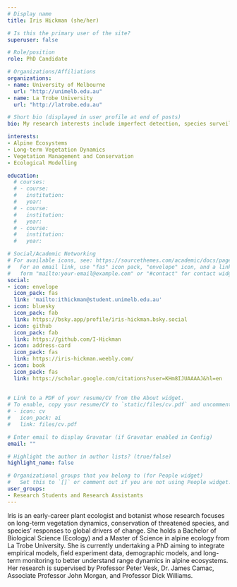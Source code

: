 ```yaml
---
# Display name
title: Iris Hickman (she/her)

# Is this the primary user of the site?
superuser: false

# Role/position
role: PhD Candidate

# Organizations/Affiliations
organizations:
- name: University of Melbourne
  url: "http://unimelb.edu.au"
- name: La Trobe University
  url: "http://latrobe.edu.au"

# Short bio (displayed in user profile at end of posts)
bio: My research interests include imperfect detection, species surveillance and the optimisation of detection of species. 

interests:
- Alpine Ecosystems
- Long-term Vegetation Dynamics
- Vegetation Management and Conservation
- Ecological Modelling

education:
  # courses:
  # - course:
  #   institution:
  #   year:
  # - course:
  #   institution:
  #   year:
  # - course:
  #   institution:
  #   year:

# Social/Academic Networking
# For available icons, see: https://sourcethemes.com/academic/docs/page-builder/#icons
#   For an email link, use "fas" icon pack, "envelope" icon, and a link in the
#   form "mailto:your-email@example.com" or "#contact" for contact widget.
social:
- icon: envelope
  icon_pack: fas
  link: 'mailto:ithickman@student.unimelb.edu.au'
- icon: bluesky
  icon_pack: fab
  link: https://bsky.app/profile/iris-hickman.bsky.social
- icon: github
  icon_pack: fab
  link: https://github.com/I-Hickman
- icon: address-card
  icon_pack: fas
  link: https://iris-hickman.weebly.com/
- icon: book
  icon_pack: fas
  link: https://scholar.google.com/citations?user=KHm8IJUAAAAJ&hl=en
    
  
# Link to a PDF of your resume/CV from the About widget.
# To enable, copy your resume/CV to `static/files/cv.pdf` and uncomment the lines below.
# - icon: cv
#   icon_pack: ai
#   link: files/cv.pdf

# Enter email to display Gravatar (if Gravatar enabled in Config)
email: ""

# Highlight the author in author lists? (true/false)
highlight_name: false

# Organizational groups that you belong to (for People widget)
#   Set this to `[]` or comment out if you are not using People widget.
user_groups:
- Research Students and Research Assistants
---
```



Iris is an early-career plant ecologist and botanist whose research focuses on long-term vegetation dynamics, conservation of threatened species, and species’ responses to global drivers of change. She holds a Bachelor of Biological Science (Ecology) and a Master of Science in alpine ecology from La Trobe University. She is currently undertaking a PhD aiming to integrate empirical models, field experiment data, demographic models, and long-term monitoring to better understand range dynamics in alpine ecosystems. Her research is supervised by Professor Peter Vesk, Dr. James Camac, Associate Professor John Morgan, and Professor Dick Williams.
